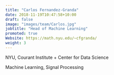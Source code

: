 ```yaml
---
title: "Carlos Fernandez-Granda"
date: 2018-11-19T10:47:58+10:00
draft: false
image: "images/team/Carlos.jpg"
jobtitle: "Head of Machine Learning"
promoted: true
Website: https://math.nyu.edu/~cfgranda/
weight: 3
---
```

NYU, Courant Institute + Center for Data Science

Machine Learning, Signal Processing


